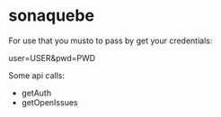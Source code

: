 # sonaquebe
For use that you musto to pass by get your credentials:

user=USER&pwd=PWD

Some api calls:

 - getAuth
 - getOpenIssues
